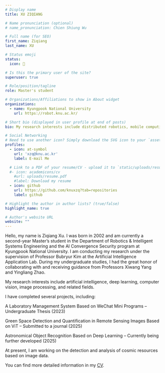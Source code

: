 ```yaml
---
# Display name
title: XU ZIQIANG

# Name pronunciation (optional)
# name_pronunciation: Chien Shiung Wu

# Full name (for SEO)
first_name: Ziqiang
last_name: XU

# Status emoji
status:
  icon: 🌼

# Is this the primary user of the site?
superuser: true

# Role/position/tagline
role: Master's student

# Organizations/Affiliations to show in About widget
organizations:
  - name: Kyungpook National University
    url: https://robot.knu.ac.kr/

# Short bio (displayed in user profile at end of posts)
bio: My research interests include distributed robotics, mobile computing and programmable matter.

# Social Networking
# Need to use another icon? Simply download the SVG icon to your `assets/media/icons/` folder.
profiles:
  - icon: at-symbol
    url: 'xzq@knu.ac.kr'
    label: E-mail Me

  # Link to a PDF of your resume/CV - upload it to `static/uploads/resume.pdf`
  #- icon: academicons/cv
    #url: uploads/resume.pdf
    #label: Download my resume
  - icon: github
    url: https://github.com/knuxzq?tab=repositories
    label: github

# Highlight the author in author lists? (true/false)
highlight_name: true

# Author's website URL
website: ""
---
```


Hello, my name is Ziqiang Xu. I was born in 2002 and am currently a second-year Master’s student in the Department of Robotics & Intelligent Systems Engineering and the AI Convergence Security program at Kyungpook National University. I am conducting my research under the supervision of Professor Bubryur Kim at the Artificial Intelligence Application Lab. During my undergraduate studies, I had the great honor of collaborating with and receiving guidance from Professors Xiwang Yang and Yingliang Zhao.

My research interests include artificial intelligence, deep learning, computer vision, image processing, and related fields.

I have completed several projects, including:

A Laboratory Management System Based on WeChat Mini Programs
– Undergraduate Thesis (2023)

Green Space Detection and Quantification in Remote Sensing Images Based on ViT
– Submitted to a journal (2025)

Astronomical Object Recognition Based on Deep Learning
– Currently being further developed (2025)

At present, I am working on the detection and analysis of cosmic resources based on image data.

You can find more detailed information in my [CV](static/uploads/resume.pdf).
